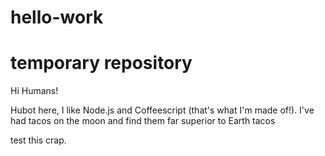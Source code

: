 # hello-work
temporary repository
=====================
Hi Humans!

Hubot here, I like Node.js and Coffeescript (that's what I'm made of!).
I've had tacos on the moon and find them far superior to Earth tacos



test this crap.
